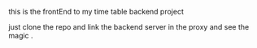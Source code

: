 this is the frontEnd to my time table backend project 

just clone the repo and link the backend server in the proxy and see the magic .
